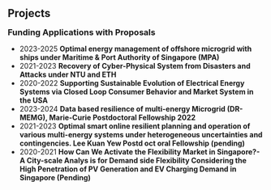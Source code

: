 <h1 id="projects"></h1>

<h2 style="margin: 30px 0px -15px;">Projects<temp style="font-size:15px;"></temp></h2>

<h3 style="margin: 30px 0px 5px;">Funding Applications with Proposals</h3>
<ul>
<li>2023-2025 <strong>Optimal energy management of offshore microgrid with ships under Maritime & Port Authority of Singapore (MPA)</strong></li>
<li>2021-2023 <strong>Recovery of Cyber-Physical System from Disasters and Attacks under NTU and ETH</strong></li>
<li>2020-2022 <strong>Supporting Sustainable Evolution of Electrical Energy Systems via Closed Loop Consumer Behavior and Market System in the USA</strong></li>
<li>2023-2024 <strong>Data based resilience of multi-energy Microgrid (DR-MEMG), Marie-Curie Postdoctoral Fellowship 2022</strong></li>
<li>2021-2023 <strong>Optimal smart online resilient planning and operation of various multi-energy systems under heterogeneous uncertainties and contingencies. Lee Kuan Yew Postd oct oral Fellowship (pending)</strong></li>
<li>2020-2021 <strong>How Can We Activate the Flexibility Market in Singapore?-A City-scale Analys is for Demand side Flexibility Considering the High Penetration of PV Generation and EV Charging Demand in Singapore (Pending)</strong></li>
</ul>

























<!-- <div class="publications">
<ol class="bibliography">

{% for link in site.data.projects.main %}

<li>
<div class="pub-row">
  <div class="col-sm-3 abbr" style="position: relative;padding-right: 15px;padding-left: 15px;">
    <img src="{{ link.image }}" class="teaser img-fluid z-depth-1" style="width=100;height=40%">
            <abbr class="badge">{{ link.project_short }}</abbr>
  </div>
  <div class="col-sm-9" style="position: relative;padding-right: 15px;padding-left: 20px;">
      <div class="title"><a href="{{ link.web }}">{{ link.title }}</a></div>
      <div class="author">{{ link.authors }}</div>
      <div class="author">{{ link.abstract }}</div>
      <div class="periodical"><em>{{ link.project }}</em>
      </div>
    <div class="links">
      {% if link.pdf %} 
      <a href="{{ link.pdf }}" class="btn btn-sm z-depth-0" role="button" target="_blank" style="font-size:12px;">PDF</a>
      {% endif %}
      {% if link.code %} 
      <a href="{{ link.code }}" class="btn btn-sm z-depth-0" role="button" target="_blank" style="font-size:12px;">Code</a>
      {% endif %}
      {% if link.page %} 
      <a href="{{ link.page }}" class="btn btn-sm z-depth-0" role="button" target="_blank" style="font-size:12px;">Project Page</a>
      {% endif %}
      {% if link.bibtex %} 
      <a href="{{ link.bibtex }}" class="btn btn-sm z-depth-0" role="button" target="_blank" style="font-size:12px;">BibTex</a>
      {% endif %}
      {% if link.web %} 
      <a href="{{ link.web }}" class="btn btn-sm z-depth-0" role="button" target="_blank" style="font-size:12px;">Website</a>
      {% endif %}
      {% if link.notes %}
      <strong> <i style="color:#e74d3c">{{ link.notes }}</i></strong>
      {% endif %}
      {% if link.others %} 
      {{ link.others }}
      {% endif %}
    </div>
  </div>
</div>
</li>

<br>

{% endfor %}

 -->
